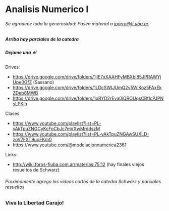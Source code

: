 # Analisis Numerico I
###### Se agradece toda la generosidad! Pasen material a jporro@fi.uba.ar.
##### Arriba hay parciales de la catedra
##### Dejame una ⭐!

Drives:
* https://drive.google.com/drive/folders/1jlE7xXAAHFyMBXbi85JPRAWYjUpe0GfZ (Sassano)
* https://drive.google.com/drive/folders/1LDcSWIJUmQ2v5WlKoz5FAxEkZDeb8MWB
* https://drive.google.com/drive/folders/1oRYD2rEva0jQROUqsCBfIcPJPNsLPKjh

Clases: 
* https://www.youtube.com/playlist?list=PL-vAkTpuZNGCyKcFoCbJc7mVXwMrddszM
* https://www.youtube.com/playlist?list=PL-vAkTpuZNGAwSUXLD-zoV7FXT9uoFKm0
* https://www.youtube.com/@modelacionnumerica2361

Links: 
* http://wiki.foros-fiuba.com.ar/materias:75:12 (hay finales viejos resueltos de Schwarz)

###### Proximamente agrego los videos cortos de la catedra Schwarz y parciales resueltos

### Viva la Libertad Carajo!
